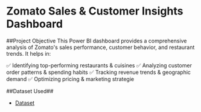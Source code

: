 # Zomato Sales & Customer Insights Dashboard

##Project Objective
This Power BI dashboard provides a comprehensive analysis of Zomato's sales performance, customer behavior, and restaurant trends. It helps in:

✅ Identifying top-performing restaurants & cuisines
✅ Analyzing customer order patterns & spending habits
✅ Tracking revenue trends & geographic demand
✅ Optimizing pricing & marketing strategie

##Dataset Used##
- <a href="https://github.com/akash3737aks/Data-Analysis-Zomto-Dashboard">Dataset<a/>
